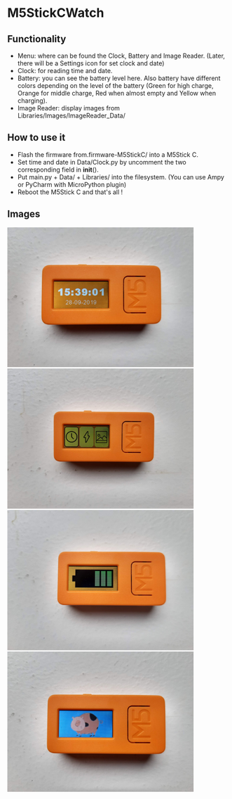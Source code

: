 # M5StickCWatch

## Functionality
* Menu: where can be found the Clock, Battery and Image Reader. (Later, there will be a Settings icon for set clock and date)
* Clock: for reading time and date.
* Battery: you can see the battery level here. Also battery have different colors depending on the level of the battery (Green for high charge, Orange for middle charge, Red when almost empty and Yellow when charging).
* Image Reader: display images from Libraries/Images/ImageReader_Data/

## How to use it
* Flash the firmware from.firmware-M5StickC/ into a M5Stick C.
* Set time and date in Data/Clock.py by uncomment the two corresponding field in __init__().
* Put main.py + Data/ + Libraries/ into the filesystem. (You can use Ampy or PyCharm with MicroPython plugin)
* Reboot the M5Stick C and that's all !

## Images
<img src="https://raw.githubusercontent.com/FlorianPoot/M5StickCWatch/master/Images/img1.jpg" width="425"/> <img src="https://raw.githubusercontent.com/FlorianPoot/M5StickCWatch/master/Images/img2.jpg" width="425"/>
<img src="https://raw.githubusercontent.com/FlorianPoot/M5StickCWatch/master/Images/img3.jpg" width="425"/> <img src="https://raw.githubusercontent.com/FlorianPoot/M5StickCWatch/master/Images/img4.jpg" width="425"/>
